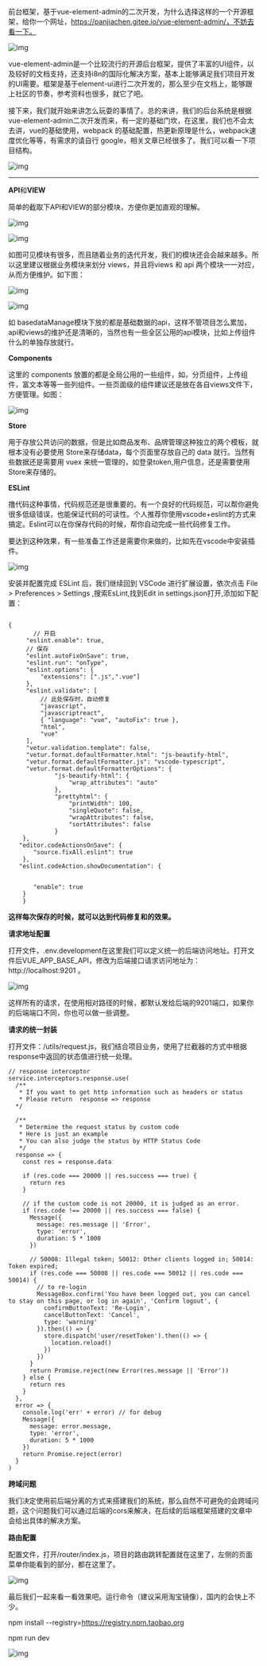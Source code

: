 前台框架，基于vue-element-admin的二次开发，为什么选择这样的一个开源框架，给你一个网址，https://panjiachen.gitee.io/vue-element-admin/，不妨去看一下。

![img](https://mmbiz.qpic.cn/mmbiz_jpg/FDGRhEKSb7bbm3H2JSrkziam7w11FPK9C9TmW7EXR6wCRtEibuHStFsMDib8DrpTar7m8hGiaQOFF4LPh5NfPA9pGQ/640?wx_fmt=jpeg&tp=webp&wxfrom=5&wx_lazy=1&wx_co=1)

vue-element-admin是一个比较流行的开源后台框架，提供了丰富的UI组件，以及较好的文档支持，还支持i8n的国际化解决方案，基本上能够满足我们项目开发的UI需要。框架是基于element-ui进行二次开发的，那么至少在文档上，能够跟上社区的节奏，参考资料也很多，就它了吧。

接下来，我们就开始来讲怎么玩耍的事情了。总的来讲，我们的后台系统是根据vue-element-admin二次开发而来，有一定的基础门坎，在这里，我们也不会太去讲，vue的基础使用，webpack 的基础配置，热更新原理是什么，webpack速度优化等等，有需求的请自行 google，相关文章已经很多了。我们可以看一下项目结构。

![img](https://mmbiz.qpic.cn/mmbiz_jpg/FDGRhEKSb7bbm3H2JSrkziam7w11FPK9CoAEfoEVjMoNGGDakicXpWcIicFTM0hMdlEK5yE2JyPQKibWEoib9xCpJ2g/640?wx_fmt=jpeg&tp=webp&wxfrom=5&wx_lazy=1&wx_co=1)

****

**API**和**VIEW**

简单的截取下API和VIEW的部分模块，方便你更加直观的理解。

![img](https://mmbiz.qpic.cn/mmbiz_jpg/FDGRhEKSb7bbm3H2JSrkziam7w11FPK9CToFMsQsF4ms3QXbaKZLeBn4t9SNcn0rWJwOpYgiawsASM2dDhicVjroQ/640?wx_fmt=jpeg&tp=webp&wxfrom=5&wx_lazy=1&wx_co=1)

![img](https://mmbiz.qpic.cn/mmbiz_jpg/FDGRhEKSb7bbm3H2JSrkziam7w11FPK9C06ib9w6vTS0RQLEZTFdicjqPcc2HWo7BForJu1ENuXIlzMRw2icqMyib1A/640?wx_fmt=jpeg&tp=webp&wxfrom=5&wx_lazy=1&wx_co=1)

如图可见模块有很多，而且随着业务的迭代开发，我们的模块还会会越来越多。所以这里建议根据业务模块来划分 views，并且将views 和 api 两个模块一一对应，从而方便维护。如下图：

![img](https://mmbiz.qpic.cn/mmbiz_jpg/FDGRhEKSb7bbm3H2JSrkziam7w11FPK9CUkJMf5a5oXnwlLib3uFIZv70w6vC4kFTG8HXm2NHo9086BY4lVZwG6w/640?wx_fmt=jpeg&tp=webp&wxfrom=5&wx_lazy=1&wx_co=1)

![img](https://mmbiz.qpic.cn/mmbiz_jpg/FDGRhEKSb7bbm3H2JSrkziam7w11FPK9CNU0uRu0MdH8oFgIFaoGyWXiaVVk3ibbhB8JFfp6ibQgK6N1o26Fc371Aw/640?wx_fmt=jpeg&tp=webp&wxfrom=5&wx_lazy=1&wx_co=1)

如 basedataManage模块下放的都是基础数据的api，这样不管项目怎么累加，api和views的维护还是清晰的，当然也有一些全区公用的api模块，比如上传组件什么的单独存放就行。

**Components**

这里的 components 放置的都是全局公用的一些组件，如，分页组件，上传组件，富文本等等一些列组件。一些页面级的组件建议还是放在各自views文件下，方便管理。如图：

![img](https://mmbiz.qpic.cn/mmbiz_jpg/FDGRhEKSb7bbm3H2JSrkziam7w11FPK9C0laNDdC56snSc4mcDsofmTyReoKYl3xskJGaBzpy9u8toCOEic3bl7g/640?wx_fmt=jpeg&tp=webp&wxfrom=5&wx_lazy=1&wx_co=1)

**Store**

用于存放公共访问的数据，但是比如商品发布、品牌管理这种独立的两个模板，就根本没有必要使用 Store来存储data，每个页面里存放自己的 data 就行。当然有些数据还是需要用 vuex 来统一管理的，如登录token,用户信息，还是需要使用Store来存储的。

**ESLint**

撸代码这种事情，代码规范还是很重要的。有一个良好的代码规范，可以帮你避免很多低级错误，也能保证代码的可读性。个人推荐你使用vscode+eslint的方式来搞定。Eslint可以在你保存代码的时候，帮你自动完成一些代码修复工作。

要达到这种效果，有一些准备工作还是需要你来做的，比如先在vscode中安装插件。

![img](https://mmbiz.qpic.cn/mmbiz_jpg/FDGRhEKSb7bbm3H2JSrkziam7w11FPK9Cp1RWqYn007labiboCdxS2VgicZUrIgiaBiaDsFLk0UqyhaLcgZEoicIf4Sw/640?wx_fmt=jpeg&tp=webp&wxfrom=5&wx_lazy=1&wx_co=1)

安装并配置完成 ESLint 后，我们继续回到 VSCode 进行扩展设置，依次点击 File > Preferences > Settings ,搜索EsLint,找到Edit in settings.json打开,添加如下配置：

```

{
       // 开启
     "eslint.enable": true,
     // 保存
     "eslint.autoFixOnSave": true,
     "eslint.run": "onType",
     "eslint.options": {
         "extensions": [".js",".vue"]
     },
     "eslint.validate": [
         // 此处保存时，自动修复
         "javascript",
         "javascriptreact",
         { "language": "vue", "autoFix": true },
         "html",
         "vue"
     ],
     "vetur.validation.template": false,
     "vetur.format.defaultFormatter.html": "js-beautify-html",
     "vetur.format.defaultFormatter.js": "vscode-typescript",
     "vetur.format.defaultFormatterOptions": {
             "js-beautify-html": {
                 "wrap_attributes": "auto"
             },
             "prettyhtml": {
                 "printWidth": 100,
                 "singleQuote": false,
                 "wrapAttributes": false,
                 "sortAttributes": false
             }
    },
   "editor.codeActionsOnSave": {
       "source.fixAll.eslint": true
    },
   "eslint.codeAction.showDocumentation": {
       
 
       "enable": true
    }
    }

```

**这样每次保存的时候，就可以达到代码修复和的效果。**

**请求地址配置**

打开文件，.env.development在这里我们可以定义统一的后端访问地址。打开文件后VUE_APP_BASE_API，修改为后端接口请求访问地址为：http://localhost:9201 。

![img](https://mmbiz.qpic.cn/mmbiz_jpg/FDGRhEKSb7bbm3H2JSrkziam7w11FPK9C7Y2V1ibE0KcmwtZeRtlz0nymOBaGibQr2314bvPsbnKpM5NfJ3Go9bBw/640?wx_fmt=jpeg&tp=webp&wxfrom=5&wx_lazy=1&wx_co=1)

这样所有的请求，在使用相对路径的时候，都默认发给后端的9201端口，如果你的后端端口不同，你也可以做一些调整。

**请求的统一封装**

打开文件：/utils/request.js，我们结合项目业务，使用了拦截器的方式中根据response中返回的状态值进行统一处理。

```
// response interceptor
service.interceptors.response.use(
  /**
   * If you want to get http information such as headers or status
   * Please return  response => response
  */
 
  /**
   * Determine the request status by custom code
   * Here is just an example
   * You can also judge the status by HTTP Status Code
   */
  response => {
    const res = response.data
 
    if (res.code === 20000 || res.success === true) {
      return res
    }
 
    // if the custom code is not 20000, it is judged as an error.
    if (res.code !== 20000 || res.success === false) {
      Message({
        message: res.message || 'Error',
        type: 'error',
        duration: 5 * 1000
      })
 
      // 50008: Illegal token; 50012: Other clients logged in; 50014: Token expired;
      if (res.code === 50008 || res.code === 50012 || res.code === 50014) {
        // to re-login
        MessageBox.confirm('You have been logged out, you can cancel to stay on this page, or log in again', 'Confirm logout', {
          confirmButtonText: 'Re-Login',
          cancelButtonText: 'Cancel',
          type: 'warning'
        }).then(() => {
          store.dispatch('user/resetToken').then(() => {
            location.reload()
          })
        })
      }
      return Promise.reject(new Error(res.message || 'Error'))
    } else {
      return res
    }
  },
  error => {
    console.log('err' + error) // for debug
    Message({
      message: error.message,
      type: 'error',
      duration: 5 * 1000
    })
    return Promise.reject(error)
  }
)
```

**跨域问题**

我们决定使用前后端分离的方式来搭建我们的系统，那么自然不可避免的会跨域问题，这个问题我们可以通过后端的cors来解决，在后续的后端框架搭建的文章中会给出具体的解决方案。

**路由配置**

配置文件，打开/router/index.js，项目的路由跳转配置就在这里了，左侧的页面菜单你能看到的部分，都在这里了。

![img](https://mmbiz.qpic.cn/mmbiz_jpg/FDGRhEKSb7bbm3H2JSrkziam7w11FPK9C9MpXBqctNwuRBYwJU9ISibY2wHjob6jodJodyahIbAGCnKTjjI4Yyzw/640?wx_fmt=jpeg&tp=webp&wxfrom=5&wx_lazy=1&wx_co=1)

最后我们一起来看一看效果吧。运行命令（建议采用淘宝镜像），国内的会快上不少。

npm install --registry=https://registry.npm.taobao.org

npm run dev

![img](https://mmbiz.qpic.cn/mmbiz_jpg/FDGRhEKSb7bbm3H2JSrkziam7w11FPK9CnGN1XNXFnOnLlq3Xic6KuMbMO6bXwjDlicJunrZvMEGdXLdhvSCDZcfg/640?wx_fmt=jpeg&tp=webp&wxfrom=5&wx_lazy=1&wx_co=1)
